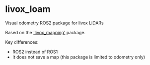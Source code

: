 # livox_loam
Visual odometry ROS2 package for livox LiDARs

Based on the ['livox_mapping'](https://github.com/Livox-SDK/livox_mapping) package.

Key differences:
  - ROS2 instead of ROS1
  - It does not save a map (this package is limited to odometry only)
